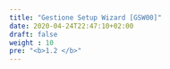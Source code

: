 ```yaml
---
title: "Gestione Setup Wizard [GSW00]"
date: 2020-04-24T22:47:10+02:00
draft: false
weight : 10
pre: "<b>1.2 </b>"
---
```

